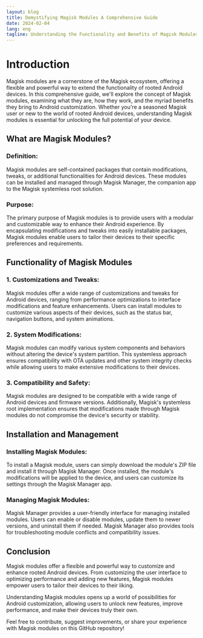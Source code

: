 ```yaml
---
layout: blog
title: Demystifying Magisk Modules A Comprehensive Guide
date: 2024-02-04
lang: eng
tagline: Understanding the Functionality and Benefits of Magisk Modules
---
```


# Introduction

Magisk modules are a cornerstone of the Magisk ecosystem, offering a flexible and powerful way to extend the functionality of rooted Android devices. In this comprehensive guide, we'll explore the concept of Magisk modules, examining what they are, how they work, and the myriad benefits they bring to Android customization. Whether you're a seasoned Magisk user or new to the world of rooted Android devices, understanding Magisk modules is essential for unlocking the full potential of your device.

## What are Magisk Modules?

### Definition:
Magisk modules are self-contained packages that contain modifications, tweaks, or additional functionalities for Android devices. These modules can be installed and managed through Magisk Manager, the companion app to the Magisk systemless root solution.

### Purpose:
The primary purpose of Magisk modules is to provide users with a modular and customizable way to enhance their Android experience. By encapsulating modifications and tweaks into easily installable packages, Magisk modules enable users to tailor their devices to their specific preferences and requirements.

## Functionality of Magisk Modules

### 1. Customizations and Tweaks:
Magisk modules offer a wide range of customizations and tweaks for Android devices, ranging from performance optimizations to interface modifications and feature enhancements. Users can install modules to customize various aspects of their devices, such as the status bar, navigation buttons, and system animations.

### 2. System Modifications:
Magisk modules can modify various system components and behaviors without altering the device's system partition. This systemless approach ensures compatibility with OTA updates and other system integrity checks while allowing users to make extensive modifications to their devices.

### 3. Compatibility and Safety:
Magisk modules are designed to be compatible with a wide range of Android devices and firmware versions. Additionally, Magisk's systemless root implementation ensures that modifications made through Magisk modules do not compromise the device's security or stability.

## Installation and Management

### Installing Magisk Modules:
To install a Magisk module, users can simply download the module's ZIP file and install it through Magisk Manager. Once installed, the module's modifications will be applied to the device, and users can customize its settings through the Magisk Manager app.

### Managing Magisk Modules:
Magisk Manager provides a user-friendly interface for managing installed modules. Users can enable or disable modules, update them to newer versions, and uninstall them if needed. Magisk Manager also provides tools for troubleshooting module conflicts and compatibility issues.

## Conclusion

Magisk modules offer a flexible and powerful way to customize and enhance rooted Android devices. From customizing the user interface to optimizing performance and adding new features, Magisk modules empower users to tailor their devices to their liking.

Understanding Magisk modules opens up a world of possibilities for Android customization, allowing users to unlock new features, improve performance, and make their devices truly their own.

Feel free to contribute, suggest improvements, or share your experience with Magisk modules on this GitHub repository!
